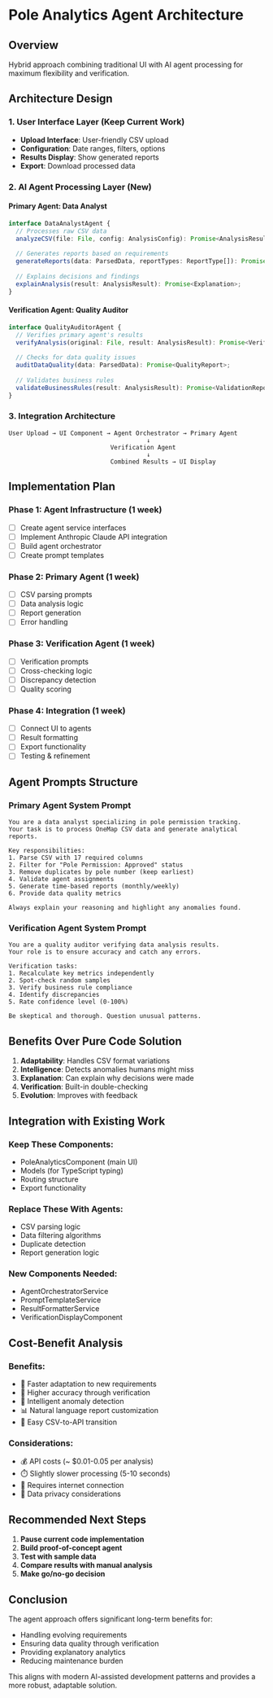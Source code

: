 # Pole Analytics Agent Architecture

## Overview

Hybrid approach combining traditional UI with AI agent processing for maximum flexibility and verification.

## Architecture Design

### 1. User Interface Layer (Keep Current Work)
- **Upload Interface**: User-friendly CSV upload
- **Configuration**: Date ranges, filters, options
- **Results Display**: Show generated reports
- **Export**: Download processed data

### 2. AI Agent Processing Layer (New)

#### Primary Agent: Data Analyst
```typescript
interface DataAnalystAgent {
  // Processes raw CSV data
  analyzeCSV(file: File, config: AnalysisConfig): Promise<AnalysisResult>;
  
  // Generates reports based on requirements
  generateReports(data: ParsedData, reportTypes: ReportType[]): Promise<Reports>;
  
  // Explains decisions and findings
  explainAnalysis(result: AnalysisResult): Promise<Explanation>;
}
```

#### Verification Agent: Quality Auditor
```typescript
interface QualityAuditorAgent {
  // Verifies primary agent's results
  verifyAnalysis(original: File, result: AnalysisResult): Promise<VerificationReport>;
  
  // Checks for data quality issues
  auditDataQuality(data: ParsedData): Promise<QualityReport>;
  
  // Validates business rules
  validateBusinessRules(result: AnalysisResult): Promise<ValidationReport>;
}
```

### 3. Integration Architecture

```
User Upload → UI Component → Agent Orchestrator → Primary Agent
                                      ↓
                            Verification Agent
                                      ↓
                            Combined Results → UI Display
```

## Implementation Plan

### Phase 1: Agent Infrastructure (1 week)
- [ ] Create agent service interfaces
- [ ] Implement Anthropic Claude API integration
- [ ] Build agent orchestrator
- [ ] Create prompt templates

### Phase 2: Primary Agent (1 week)
- [ ] CSV parsing prompts
- [ ] Data analysis logic
- [ ] Report generation
- [ ] Error handling

### Phase 3: Verification Agent (1 week)
- [ ] Verification prompts
- [ ] Cross-checking logic
- [ ] Discrepancy detection
- [ ] Quality scoring

### Phase 4: Integration (1 week)
- [ ] Connect UI to agents
- [ ] Result formatting
- [ ] Export functionality
- [ ] Testing & refinement

## Agent Prompts Structure

### Primary Agent System Prompt
```
You are a data analyst specializing in pole permission tracking.
Your task is to process OneMap CSV data and generate analytical reports.

Key responsibilities:
1. Parse CSV with 17 required columns
2. Filter for "Pole Permission: Approved" status
3. Remove duplicates by pole number (keep earliest)
4. Validate agent assignments
5. Generate time-based reports (monthly/weekly)
6. Provide data quality metrics

Always explain your reasoning and highlight any anomalies found.
```

### Verification Agent System Prompt
```
You are a quality auditor verifying data analysis results.
Your role is to ensure accuracy and catch any errors.

Verification tasks:
1. Recalculate key metrics independently
2. Spot-check random samples
3. Verify business rule compliance
4. Identify discrepancies
5. Rate confidence level (0-100%)

Be skeptical and thorough. Question unusual patterns.
```

## Benefits Over Pure Code Solution

1. **Adaptability**: Handles CSV format variations
2. **Intelligence**: Detects anomalies humans might miss
3. **Explanation**: Can explain why decisions were made
4. **Verification**: Built-in double-checking
5. **Evolution**: Improves with feedback

## Integration with Existing Work

### Keep These Components:
- PoleAnalyticsComponent (main UI)
- Models (for TypeScript typing)
- Routing structure
- Export functionality

### Replace These With Agents:
- CSV parsing logic
- Data filtering algorithms  
- Duplicate detection
- Report generation logic

### New Components Needed:
- AgentOrchestratorService
- PromptTemplateService
- ResultFormatterService
- VerificationDisplayComponent

## Cost-Benefit Analysis

### Benefits:
- 🚀 Faster adaptation to new requirements
- 🎯 Higher accuracy through verification
- 🧠 Intelligent anomaly detection
- 📊 Natural language report customization
- 🔄 Easy CSV-to-API transition

### Considerations:
- 💰 API costs (~ $0.01-0.05 per analysis)
- ⏱️ Slightly slower processing (5-10 seconds)
- 🔌 Requires internet connection
- 🔐 Data privacy considerations

## Recommended Next Steps

1. **Pause current code implementation**
2. **Build proof-of-concept agent**
3. **Test with sample data**
4. **Compare results with manual analysis**
5. **Make go/no-go decision**

## Conclusion

The agent approach offers significant long-term benefits for:
- Handling evolving requirements
- Ensuring data quality through verification
- Providing explanatory analytics
- Reducing maintenance burden

This aligns with modern AI-assisted development patterns and provides a more robust, adaptable solution.